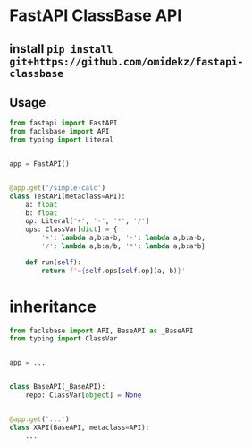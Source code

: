 # FastAPI ClassBase API


## install `pip install git+https://github.com/omidekz/fastapi-classbase`
## Usage
```py
from fastapi import FastAPI
from faclsbase import API
from typing import Literal


app = FastAPI()


@app.get('/simple-calc')
class TestAPI(metaclass=API):
    a: float
    b: float
    op: Literal['+', '-', '*', '/']
    ops: ClassVar[dict] = {
        '+': lambda a,b:a+b, '-': lambda a,b:a-b,
        '/': lambda a,b:a/b, '*': lambda a,b:a*b}

    def run(self):
        return f'={self.ops[self.op](a, b)}'
```

# inheritance
````py
from faclsbase import API, BaseAPI as _BaseAPI
from typing import ClassVar


app = ...


class BaseAPI(_BaseAPI):
    repo: ClassVar[object] = None


@app.get('...')
class XAPI(BaseAPI, metaclass=API):
    ...
